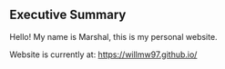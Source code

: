 ## Executive Summary 

Hello! My name is Marshal, this is my personal website.


Website is currently at: https://willmw97.github.io/
